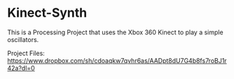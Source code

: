 # Kinect-Synth
This is a Processing Project that uses the Xbox 360 Kinect to play a simple oscillators. 

Project Files:
https://www.dropbox.com/sh/cdoaqkw7qvhr6as/AADpt8dU7G4b8fs7roBJ1r42a?dl=0
